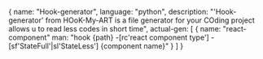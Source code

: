 {
    name: "Hook-generator",
    language: "python",
    description: "'Hook-generator' from HOoK-My-ART is a file generator for your COding project allows u to read less codes in short time",
    actual-gen: [
        {
            name: "react-component"
            man: "hook {path} -[rc'react component type'] -[sf'StateFull'|sl'StateLess'] {component name}"
        }
    ]
}
